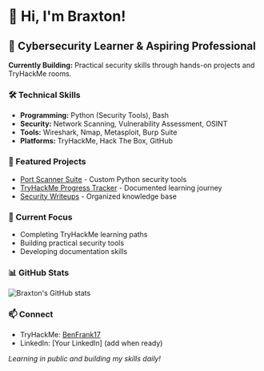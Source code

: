 # 👋 Hi, I'm Braxton!

## 🔐 Cybersecurity Learner & Aspiring Professional

**Currently Building:** Practical security skills through hands-on projects and TryHackMe rooms.

### 🛠️ Technical Skills
- **Programming:** Python (Security Tools), Bash
- **Security:** Network Scanning, Vulnerability Assessment, OSINT
- **Tools:** Wireshark, Nmap, Metasploit, Burp Suite
- **Platforms:** TryHackMe, Hack The Box, GitHub

### 📂 Featured Projects
- [Port Scanner Suite](https://github.com/Ben-Frank17/security-writeups/tree/main/tools/scripts) - Custom Python security tools
- [TryHackMe Progress Tracker](https://github.com/Ben-Frank17/security-writeups) - Documented learning journey
- [Security Writeups](https://github.com/Ben-Frank17/security-writeups) - Organized knowledge base

### 🎯 Current Focus
- Completing TryHackMe learning paths
- Building practical security tools
- Developing documentation skills

### 📊 GitHub Stats
![Braxton's GitHub stats](https://github-readme-stats.vercel.app/api?username=Ben-Frank17&show_icons=true&theme=radical)

### 📫 Connect
- TryHackMe: [BenFrank17](https://tryhackme.com/p/BenFrank17)
- LinkedIn: [Your LinkedIn] (add when ready)

*Learning in public and building my skills daily!*
